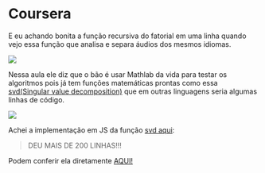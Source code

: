 # Coursera

E eu achando bonita a função recursiva do fatorial em uma linha quando vejo essa função que analisa e separa áudios dos mesmos idiomas.

![](https://raw.githubusercontent.com/suissa/estudos-sobre-inteligencia-artificial/master/assets/images/oneline.png)


Nessa aula ele diz que o bão é usar Mathlab da vida para testar os algoritmos pois já tem funções matemáticas prontas como essa [svd(Singular value decomposition)](https://en.wikipedia.org/wiki/Singular_value_decomposition) que em outras linguagens seria algumas linhas de código.

![](https://en.wikipedia.org/wiki/Singular_value_decomposition#/media/File:Singular_value_decomposition.gif)

Achei a implementação em JS da função [svd aqui](http://www.numericjs.com/lib/numeric-1.2.6.js):

> DEU MAIS DE 200 LINHAS!!!

Podem conferir ela diretamente [AQUI!](https://github.com/suissa/estudos-sobre-inteligencia-artificial/blob/master/estudos/svd.js)
